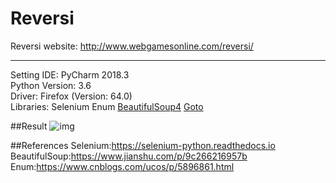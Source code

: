# Reversi
Reversi website: http://www.webgamesonline.com/reversi/

------
Setting
IDE: PyCharm 2018.3  
Python Version: 3.6  
Driver: Firefox (Version: 64.0)   
Libraries: Selenium  Enum [BeautifulSoup4](https://www.crummy.com/software/BeautifulSoup/bs4/doc/) [Goto](https://github.com/snoack/python-goto)

##Result
![img](https://github.com/JamesHoi/Img-storage/blob/master/Reversi/test-video_bigger_.gif)

##References
Selenium:https://selenium-python.readthedocs.io  
BeautifulSoup:https://www.jianshu.com/p/9c266216957b  
Enum:https://www.cnblogs.com/ucos/p/5896861.html




